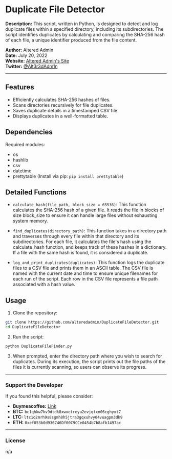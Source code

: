 # Duplicate File Detector

**Description:** This script, written in Python, is designed to detect and log duplicate files within a specified directory, including its subdirectories. The script identifies duplicates by calculating and comparing the SHA-256 hash of each file, a unique identifier produced from the file content.

**Author:** Altered Admin  
**Date:** July 20, 2022  
**Website:** [Altered Admin's Site](https://alteredadmin.github.io)  
**Twitter:** [@Alt3r3dAdm1n](https://twitter.com/Alt3r3dAdm1n)  

---

## Features

- Efficiently calculates SHA-256 hashes of files.
- Scans directories recursively for file duplicates.
- Saves duplicate details in a timestamped CSV file.
- Displays duplicates in a well-formatted table.

## Dependencies

Required modules:

- os
- hashlib
- csv
- datetime
- prettytable (Install via pip: `pip install prettytable`)

## Detailed Functions

- `calculate_hash(file_path, block_size = 65536)`: This function calculates the SHA-256 hash of a given file. It reads the file in blocks of size block_size to ensure it can handle large files without exhausting system memory.

- `find_duplicates(directory_path)`: This function takes in a directory path and traverses through every file within that directory and its subdirectories. For each file, it calculates the file's hash using the calculate_hash function, and keeps track of these hashes in a dictionary. If a file with the same hash is found, it is considered a duplicate.

- `log_and_print_duplicates(duplicates)`: This function logs the duplicate files to a CSV file and prints them in an ASCII table. The CSV file is named with the current date and time to ensure unique filenames for each run of the script. Each row in the CSV file represents a file path associated with a hash value.

## Usage

1. Clone the repository:

```bash
git clone https://github.com/alteredadmin/DuplicateFileDetector.git
cd DuplicateFileDetector
```

2. Run the script:

```bash
python DuplicateFileFinder.py
```

3. When prompted, enter the directory path where you wish to search for duplicates. During its execution, the script prints out the file paths of the files it is currently scanning, so users can observe its progress.

---

### Support the Developer

If you found this helpful, please consider:

- **Buymeacoffee:** [Link](http://buymeacoffee.com/alteredadmin)
- **BTC:** `bc1qhkw7kv9dtdk8xwvetreya2evjqtxn06cghyxt7`
- **LTC:** `ltc1q2mrh9s8sgmh8h5jtra3gqxuhvy04vuagpm3dk9`
- **ETH:** `0xef053b0d936746Df00C9CCe0454b7b8afb1497ac`

---

### License

n/a
